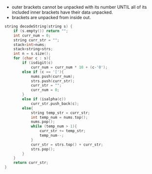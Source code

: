 - outer brackets cannot be unpacked with its number UNTIL all of its included inner brackets have their data unpacked.
- brackets are unpacked from inside out.

```cpp
string decodeString(string s) {
    if (s.empty()) return "";
    int curr_num = 0;
    string curr_str = "";
    stack<int>nums;
    stack<string>strs;
    int n = s.size();
    for (char c : s){
        if (isdigit(c)
            curr_num = curr_num * 10 + (c-'0');
        else if (c == '['){
            nums.push(curr_num);
            strs.push(curr_str);
            curr_str = "";
            curr_num = 0;
        }
        else if (isalpha(c))
            curr_str.push_back(c);
        else{
            string temp_str = curr_str;
            int temp_num = nums.top();
            nums.pop();
            while (temp_num > 1){
                curr_str += temp_str;
                temp_num--;
            }
            curr_str = strs.top() + curr_str;
            strs.pop();
        }
    }
    return curr_str;
}
```
        
